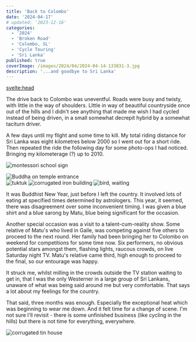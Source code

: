 ```yaml
---
title: 'Back to Colombo'
date: '2024-04-17'
# updated: '2023-12-16'
categories:
  - '2024'
  - 'Broken Road'
  - 'Colombo, SL'
  - 'Cycle Touring'
  - 'Sri Lanka'
published: true
coverImage: /images/2024/04/2024-04-14-133831-3.jpg
description: '...and goodbye to Sri Lanka'
---
```


<script>
	import Img from '$lib/components/Img.svelte' 
  import DayCardHGroup from '$lib/components/DayCardHGroup.svelte' 
  import FormattedDate from '$lib/components/FormattedDate.svelte'
</script>

<svelte:head>

<title>
2024 Sri Lanka
</title>
</svelte:head>

<section class="card">

<DayCardHGroup
    where="Colombo"   
/>

<p>The drive back to Colombo was uneventful. Roads were busy and twisty, with little in the way of shoulders. LIttle in way of beautiful countryside once out of the hills and I didn't see anything that made me wish I had cycled instead of being driven, in a small somewhat decrepit hybrid by a somewhat taciturn driver.</p>

<p>A few days until my flight and some time to kill. My total riding distance for Sri Lanka was eight kilometres below 2000 so I went out for a short ride. Then repeated the ride the following day for some photo-ops I had noticed. Bringing my kilometerage (?) up to 2010.

<Img
  src="/images/2024/04/2024-04-14-130016.jpg"
  alt="montessori school sign"
  caption= "Not as brutal as it looks: the school is down the lane, not protected by the razor-wire above the school sign!"
/>

<div class="w-80">
  <Img
    src="/images/2024/04/2024-04-14-130246.jpg"
    alt="Buddha on temple entrance"
    caption="Temple entrance"
  />
</div>
<Img
  src="/images/2024/04/2024-04-14-131004.jpg"
  alt="tuktuk"
  caption= "Quiet riding along one of the many waterways of the capital"
/>
<Img
  src="/images/2024/04/2024-04-14-131823.jpg"
  alt="corrugated iron building"
  caption= "One to add to my corrugated iron collection!"
/>
<Img
  src="/images/2024/04/2024-04-14-132336.jpg"
  alt="bird, waiting"
/>

<p>It was Buddhist New Year, just before I left the country. It involved lots of eating at specified times determined by astrologers. This year, it seemed, there was disagreement over some inconvenient timing. I was given a blue shirt and a blue sarong by Matu, blue being significant for the occasion. </p>

<p>Another special occasion was a visit to a talent-cum-reality show. Some relative of Matu's who lived in Galle, was competing against five others to proceed to the next round. Her family had been bringing her to Colombo on weekend for competitions for some time now. Six performers, no obvious potential stars amongst them, flashing lights, raucous crowds, on live Saturday night TV. Matu's relative came third, high enough to proceed to the final, so our entourage was happy. </p>

<p>It struck me, whilst milling in the crowds outside the TV station waiting to get in, that I was the only Westerner in a large group of Sri Lankans, unaware of what was being said around me but very comfortable. That says a lot about my feelings for the country.</p>

<p>That said, three months was enough. Especially the exceptional heat which was beginning to wear me down. And it felt time for a change of scene. I'm not sure I'll revisit - there is some unfinished business (like cycling in the hills) but there is not time for everything, everywhere. </p>

<!-- /images/2024/04/2024-04-14-133831-3.jpg -->

<Img
  src="/images/2024/04/2024-04-14-133831-3.jpg"
  alt="corrugated tin house"
/>

</section>
